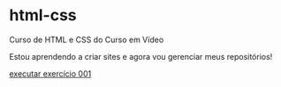 # html-css
 Curso de HTML e CSS do Curso em Vídeo

 Estou aprendendo a criar sites e agora vou gerenciar meus repositórios!

 <a href="https://saulo-jovino-vasconcelos.github.io/html-css/exercicios-html-css/ex001/index.html">executar exercício 001</a>
